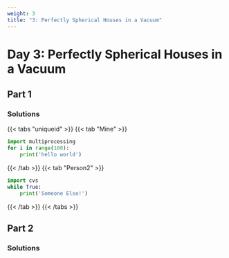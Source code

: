 ```yaml
---
weight: 3
title: "3: Perfectly Spherical Houses in a Vacuum"
---
```


# Day 3: Perfectly Spherical Houses in a Vacuum
## Part 1

### Solutions

{{< tabs "uniqueid" >}}
{{< tab "Mine" >}}
```python
import multiprocessing
for i in range(100):
	print('hello world')
```
{{< /tab >}}
{{< tab "Person2" >}}
```python
import cvs
while True:
	print('Someone Else!')
```
{{< /tab >}}
{{< /tabs >}}

## Part 2

### Solutions